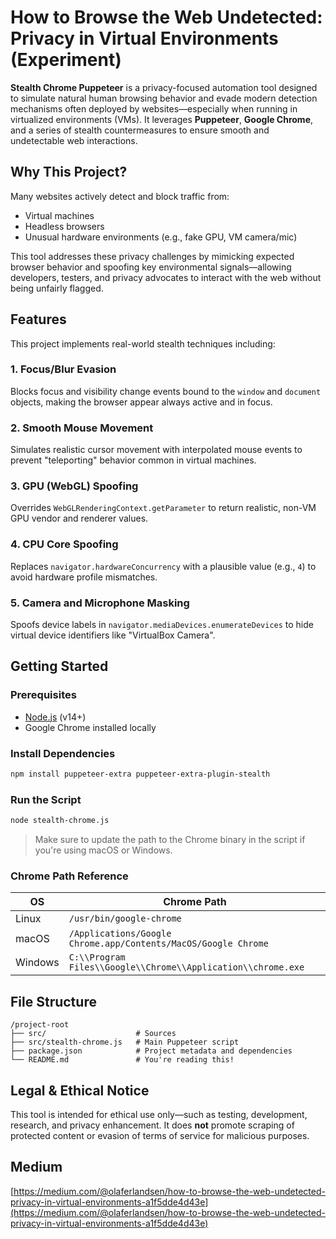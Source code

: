 # How to Browse the Web Undetected: Privacy in Virtual Environments (Experiment)

**Stealth Chrome Puppeteer** is a privacy-focused automation tool designed to simulate natural human browsing behavior and evade modern detection mechanisms often deployed by websites—especially when running in virtualized environments (VMs). It leverages **Puppeteer**, **Google Chrome**, and a series of stealth countermeasures to ensure smooth and undetectable web interactions.

## Why This Project?

Many websites actively detect and block traffic from:

- Virtual machines
- Headless browsers
- Unusual hardware environments (e.g., fake GPU, VM camera/mic)

This tool addresses these privacy challenges by mimicking expected browser behavior and spoofing key environmental signals—allowing developers, testers, and privacy advocates to interact with the web without being unfairly flagged.

## Features

This project implements real-world stealth techniques including:

### 1. Focus/Blur Evasion
Blocks focus and visibility change events bound to the `window` and `document` objects, making the browser appear always active and in focus.

### 2. Smooth Mouse Movement
Simulates realistic cursor movement with interpolated mouse events to prevent "teleporting" behavior common in virtual machines.

### 3. GPU (WebGL) Spoofing
Overrides `WebGLRenderingContext.getParameter` to return realistic, non-VM GPU vendor and renderer values.

### 4. CPU Core Spoofing
Replaces `navigator.hardwareConcurrency` with a plausible value (e.g., `4`) to avoid hardware profile mismatches.

### 5. Camera and Microphone Masking
Spoofs device labels in `navigator.mediaDevices.enumerateDevices` to hide virtual device identifiers like "VirtualBox Camera".

## Getting Started

### Prerequisites

- [Node.js](https://nodejs.org/) (v14+)
- Google Chrome installed locally

### Install Dependencies

```bash
npm install puppeteer-extra puppeteer-extra-plugin-stealth
```

### Run the Script

```bash
node stealth-chrome.js
```

> Make sure to update the path to the Chrome binary in the script if you're using macOS or Windows.

### Chrome Path Reference

| OS       | Chrome Path                                                 |
|----------|-------------------------------------------------------------|
| Linux    | `/usr/bin/google-chrome`                                    |
| macOS    | `/Applications/Google Chrome.app/Contents/MacOS/Google Chrome` |
| Windows  | `C:\\Program Files\\Google\\Chrome\\Application\\chrome.exe` |

## File Structure

```
/project-root
├── src/                    # Sources
├── src/stealth-chrome.js   # Main Puppeteer script
├── package.json            # Project metadata and dependencies
└── README.md               # You're reading this!
```

## Legal & Ethical Notice

This tool is intended for ethical use only—such as testing, development, research, and privacy enhancement. It does **not** promote scraping of protected content or evasion of terms of service for malicious purposes.

## Medium

[https://medium.com/@olaferlandsen/how-to-browse-the-web-undetected-privacy-in-virtual-environments-a1f5dde4d43e](https://medium.com/@olaferlandsen/how-to-browse-the-web-undetected-privacy-in-virtual-environments-a1f5dde4d43e)